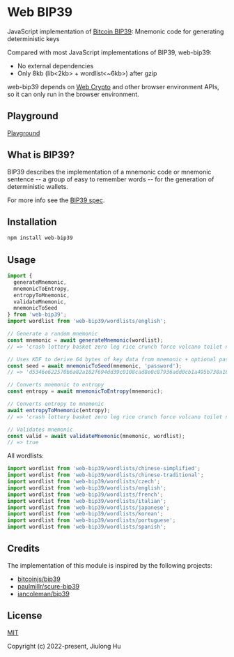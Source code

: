 # Web BIP39

JavaScript implementation of [Bitcoin BIP39](https://github.com/bitcoin/bips/blob/master/bip-0039.mediawiki): Mnemonic code for generating deterministic keys

Compared with most JavaScript implementations of BIP39, web-bip39:

* No external dependencies
* Only 8kb (lib<2kb> + wordlist<~6kb>) after gzip

web-bip39 depends on [Web Crypto](https://developer.mozilla.org/en-US/docs/Web/API/Web_Crypto_API) and other browser environment APIs, so it can only run in the browser environment.

## Playground
[Playground](https://hujiulong.github.io/web-bip39/)

## What is BIP39?
BIP39 describes the implementation of a mnemonic code or mnemonic sentence -- a group of easy to remember words -- for the generation of deterministic wallets.

For more info see the [BIP39 spec](https://github.com/bitcoin/bips/blob/master/bip-0039.mediawiki).

## Installation
```bash
npm install web-bip39
```

## Usage
```js
import {
  generateMnemonic,
  mnemonicToEntropy,
  entropyToMnemonic,
  validateMnemonic,
  mnemonicToSeed
} from 'web-bip39';
import wordlist from 'web-bip39/wordlists/english';

// Generate a random mnemonic
const mnemonic = await generateMnemonic(wordlist);
// => 'crash lottery basket zero leg rice crunch force volcano toilet nasty baby'

// Uses KDF to derive 64 bytes of key data from mnemonic + optional password.
const seed = await mnemonicToSeed(mnemonic, 'password');
// => 'd5346e622570b6a82a182f694dd39c0108cad8e0c87936add0cb1a495b738a1896154100b0f479b3f03c236681076b1ef140ff303c95ddd3286b586f395b2d42'

// Converts mnemonic to entropy
const entropy = await mnemonicToEntropy(mnemonic);

// Converts entropy to mnemonic
await entropyToMnemonic(entropy);
// => 'crash lottery basket zero leg rice crunch force volcano toilet nasty baby'

// Validates mnemonic
const valid = await validateMnemonic(mnemonic, wordlist);
// => true
```

All wordlists:
```js
import wordlist from 'web-bip39/wordlists/chinese-simplified';
import wordlist from 'web-bip39/wordlists/chinese-traditional';
import wordlist from 'web-bip39/wordlists/czech';
import wordlist from 'web-bip39/wordlists/english';
import wordlist from 'web-bip39/wordlists/french';
import wordlist from 'web-bip39/wordlists/italian';
import wordlist from 'web-bip39/wordlists/japanese';
import wordlist from 'web-bip39/wordlists/korean';
import wordlist from 'web-bip39/wordlists/portuguese';
import wordlist from 'web-bip39/wordlists/spanish';
```

## Credits
The implementation of this module is inspired by the following projects:
* [bitcoinjs/bip39](https://github.com/bitcoinjs/bip39)
* [paulmillr/scure-bip39](https://github.com/paulmillr/scure-bip39)
* [iancoleman/bip39](https://github.com/iancoleman/bip39)

## License
[MIT](https://opensource.org/licenses/MIT)

Copyright (c) 2022-present, Jiulong Hu